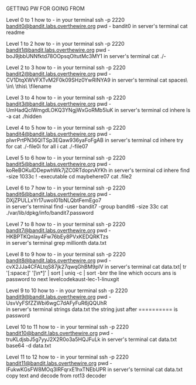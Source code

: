 GETTING PW FOR GOING FROM

Level 0 to 1
how to -      in your terminal
					ssh -p 2220 bandit0@bandit.labs.overthewire.org 
					pwd -         bandit0
			  in server's terminal 
			  		cat readme	

Level 1 to 2
how to -      in your terminal
					ssh -p 2220 bandit1@bandit.labs.overthewire.org 
					pwd -         boJ9jbbUNNfktd78OOpsqOltutMc3MY1
			  in server's terminal 
			  		cat ./-
			  			
Level 2 to 3
how to -      in your terminal
					ssh -p 2220 bandit2@bandit.labs.overthewire.org 
					pwd -         CV1DtqXWVFXTvM2F0k09SHz0YwRINYA9
			  in server's terminal 
			  		cat spaces\ \in\ \this\ \filename  

Level 3 to 4
how to -      in your terminal
					ssh -p 2220 bandit3@bandit.labs.overthewire.org 
					pwd -         UmHadQclWmgdLOKQ3YNgjWxGoRMb5luK
			  in server's terminal 
					cd inhere
			  		ls -a
			  		cat ./hidden	  		

Level 4 to 5
how to -      in your terminal
					ssh -p 2220 bandit4@bandit.labs.overthewire.org 
					pwd -         pIwrPrtPN36QITSp3EQaw936yaFoFgAB
			  in server's terminal 
	  				cd inhere
			  		try for cat ./-file0i for all i
			  		cat ./-file07

Level 5 to 6
how to -      in your terminal
					ssh -p 2220 bandit5@bandit.labs.overthewire.org 
					pwd -         koReBOKuIDDepwhWk7jZC0RTdopnAYKh
			  in server's terminal 
			  		cd inhere
			  		find -size 1033c ! -executable
			  		cd maybehere07
			  		cat .file2			  		



Level 6 to 7
how to -      in your terminal
					ssh -p 2220 bandit6@bandit.labs.overthewire.org 
					pwd -         DXjZPULLxYr17uwoI01bNLQbtFemEgo7    
			   in server's terminal 
			  		find -user bandit7 -group bandit6 -size 33c
			  		cat ./var/lib/dpkg/info/bandit7.password

Level 7 to 8
how to -      in your terminal
					ssh -p 2220 bandit7@bandit.labs.overthewire.org 
					pwd -         HKBPTKQnIay4Fw76bEy8PVxKEDQRKTzs    
			  in server's terminal 
			  		grep millionth data.txt

Level 8 to 9
how to -      in your terminal
					ssh -p 2220 bandit8@bandit.labs.overthewire.org 
					pwd -         cvX2JJa4CFALtqS87jk27qwqGhBM9plV
			  in server's terminal 
			  		cat data.txt| tr '[:space:]' '[\n*]' | sort | uniq -c | sort -bnr
			  		the line which occurs ans is password to next levelcodekaust-lec-1-linuxgit

Level 9 to 10
how to -      in your terminal
					ssh -p 2220 bandit9@bandit.labs.overthewire.org 
					pwd -         UsvVyFSfZZWbi6wgC7dAFyFuR6jQQUhR      
			  in server's terminal 
			  		strings data.txt
			  		the string just after ========== is password

Level 10 to 11
how to -      in your terminal
					ssh -p 2220 bandit10@bandit.labs.overthewire.org 
					pwd -         truKLdjsbJ5g7yyJ2X2R0o3a5HQJFuLk
			  in server's terminal 
			  		cat data.txt
			  		base64 -d data.txt

Level 11 to 12
how to -      in your terminal
					ssh -p 2220 bandit11@bandit.labs.overthewire.org 
					pwd -         IFukwKGsFW8MOq3IRFqrxE1hxTNEbUPR
			  in server's terminal
			  		cat data.txt
			  		copy text and decode from rot13 decoder
			  		




